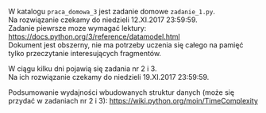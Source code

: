 W katalogu `praca_domowa_3` jest zadanie domowe `zadanie_1.py`.  
Na rozwiązanie czekamy do niedzieli 12.XI.2017 23:59:59.  
Zadanie piewrsze moze wymagać lektury: https://docs.python.org/3/reference/datamodel.html  
Dokument jest obszerny, nie ma potrzeby uczenia się całego na pamięć tylko przeczytanie interesujących fragmentów.  

W ciągu kilku dni pojawią się zadania nr 2 i 3.  
Na ich rozwiązanie czekamy do niedzieli 19.XI.2017 23:59:59.  

Podsumowanie wydajności wbudowanych struktur danych (może się przydać w zadaniach nr 2 i 3): https://wiki.python.org/moin/TimeComplexity